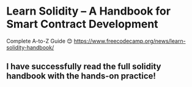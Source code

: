 # Learn Solidity – A Handbook for Smart Contract Development

Complete A-to-Z Guide 😊
https://www.freecodecamp.org/news/learn-solidity-handbook/

## I have successfully read the full solidity handbook with the hands-on practice!